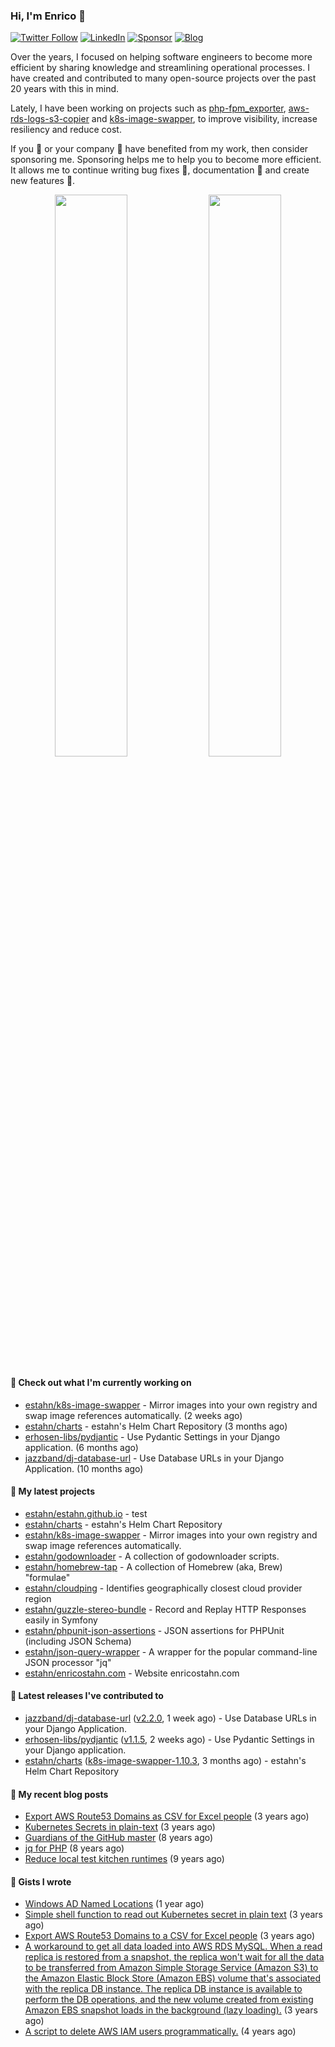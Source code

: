 ### Hi, I'm Enrico 👋

[![Twitter Follow](https://img.shields.io/twitter/follow/estahn?color=green&logo=twitter&style=for-the-badge)](http://twitter.com/estahn)
[![LinkedIn](https://img.shields.io/badge/LinkedIn--%20?style=for-the-badge&logo=linkedin&color=green)](https://linkedin.com/in/enricostahn)
[![Sponsor](https://img.shields.io/github/sponsors/estahn?color=green&logo=github-sponsors&style=for-the-badge)](https://github.com/sponsors/estahn)
[![Blog](https://img.shields.io/badge/Blog--%20?style=for-the-badge&logo=blog&color=green)](https://enricotahn.com)

Over the years, I focused on helping software engineers to become more efficient by sharing knowledge and streamlining operational processes. I have created and contributed to many open-source projects over the past 20 years with this in mind.

Lately, I have been working on projects such as [php-fpm_exporter](https://github.com/hipages/php-fpm_exporter), [aws-rds-logs-s3-copier](https://github.com/hipagesgroup/aws-rds-logs-s3-copier) and [k8s-image-swapper](https://github.com/estahn/k8s-image-swapper), to improve visibility, increase resiliency and reduce cost.

If you :bust_in_silhouette: or your company :office: have benefited from my work, then consider sponsoring me. Sponsoring helps me to help you to become more efficient. It allows me to continue writing bug fixes :bug:, documentation :memo: and create new features :unicorn:.

<p align="center">
  <img width="48%" src="https://github-readme-stats.vercel.app/api?username=estahn&show_icons=true&theme=default" />
  <img width="48%" src="https://github-readme-streak-stats.herokuapp.com/?user=estahn&theme=default" />
</p>

#### 👷 Check out what I'm currently working on

- [estahn/k8s-image-swapper](https://github.com/estahn/k8s-image-swapper) - Mirror images into your own registry and swap image references automatically. (2 weeks ago)
- [estahn/charts](https://github.com/estahn/charts) - estahn&#39;s Helm Chart Repository (3 months ago)
- [erhosen-libs/pydjantic](https://github.com/erhosen-libs/pydjantic) - Use Pydantic Settings in your Django application. (6 months ago)
- [jazzband/dj-database-url](https://github.com/jazzband/dj-database-url) - Use Database URLs in your Django Application. (10 months ago)

#### 🌱 My latest projects

- [estahn/estahn.github.io](https://github.com/estahn/estahn.github.io) - test
- [estahn/charts](https://github.com/estahn/charts) - estahn&#39;s Helm Chart Repository
- [estahn/k8s-image-swapper](https://github.com/estahn/k8s-image-swapper) - Mirror images into your own registry and swap image references automatically.
- [estahn/godownloader](https://github.com/estahn/godownloader) - A collection of godownloader scripts.
- [estahn/homebrew-tap](https://github.com/estahn/homebrew-tap) - A collection of Homebrew (aka, Brew) &#34;formulae&#34;
- [estahn/cloudping](https://github.com/estahn/cloudping) - Identifies geographically closest cloud provider region
- [estahn/guzzle-stereo-bundle](https://github.com/estahn/guzzle-stereo-bundle) - Record and Replay HTTP Responses easily in Symfony
- [estahn/phpunit-json-assertions](https://github.com/estahn/phpunit-json-assertions) - JSON assertions for PHPUnit (including JSON Schema)
- [estahn/json-query-wrapper](https://github.com/estahn/json-query-wrapper) - A wrapper for the popular command-line JSON processor &#34;jq&#34;
- [estahn/enricostahn.com](https://github.com/estahn/enricostahn.com) - Website enricostahn.com

#### 🔭 Latest releases I've contributed to

- [jazzband/dj-database-url](https://github.com/jazzband/dj-database-url) ([v2.2.0](https://github.com/jazzband/dj-database-url/releases/tag/v2.2.0), 1 week ago) - Use Database URLs in your Django Application.
- [erhosen-libs/pydjantic](https://github.com/erhosen-libs/pydjantic) ([v1.1.5](https://github.com/erhosen-libs/pydjantic/releases/tag/v1.1.5), 2 weeks ago) - Use Pydantic Settings in your Django application.
- [estahn/charts](https://github.com/estahn/charts) ([k8s-image-swapper-1.10.3](https://github.com/estahn/charts/releases/tag/k8s-image-swapper-1.10.3), 3 months ago) - estahn&#39;s Helm Chart Repository

#### 📜 My recent blog posts

- [Export AWS Route53 Domains as CSV for Excel people](https://enricostahn.com/post/export-route53-domains-to-csv/) (3 years ago)
- [Kubernetes Secrets in plain-text](https://enricostahn.com/post/kubernetes-secrets-in-plaintext/) (3 years ago)
- [Guardians of the GitHub master](https://enricostahn.com/post/2016-03-27-guardians-of-the-github-master/) (8 years ago)
- [jq for PHP](https://enricostahn.com/post/2016-03-05-jq-for-php/) (8 years ago)
- [Reduce local test kitchen runtimes](https://enricostahn.com/post/2015-03-17-reduce-local-test-kitchen-runtimes/) (9 years ago)

#### 📓 Gists I wrote

- [Windows AD Named Locations](https://gist.github.com/3bc4165706f517b26bcf75ee21d33ecd) (1 year ago)
- [Simple shell function to read out Kubernetes secret in plain text](https://gist.github.com/6b8cfac387ffacc8738cbe2ffb675932) (3 years ago)
- [Export AWS Route53 Domains to a CSV for Excel people](https://gist.github.com/33ee9f0ecede6416a168489a7a24ee24) (3 years ago)
- [A workaround to get all data loaded into AWS RDS MySQL. When a read replica is restored from a snapshot, the replica won&#39;t wait for all the data to be transferred from Amazon Simple Storage Service (Amazon S3) to the Amazon Elastic Block Store (Amazon EBS) volume that&#39;s associated with the replica DB instance. The replica DB instance is available to perform the DB operations, and the new volume created from existing Amazon EBS snapshot loads in the background (lazy loading).](https://gist.github.com/8f829cec789ebe5800e99d2dc83ead1b) (3 years ago)
- [A script to delete AWS IAM users programmatically.](https://gist.github.com/b93d19f117a1b0cca90bc4567770c042) (4 years ago)
